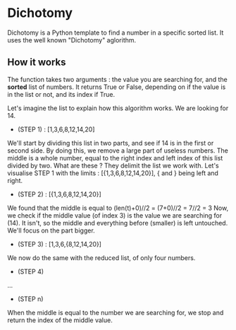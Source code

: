 # Dichotomy
Dichotomy is a Python template to find a number in a specific sorted list.
It uses the well known "Dichotomy" aglorithm.

## How it works

The function takes two arguments : the value you are searching for, and the __sorted__ list of numbers.
It returns True or False, depending on if the value is in the list or not, and its index if True.

Let's imagine the list to explain how this algorithm works. We are looking for 14.

- (STEP 1) : [1,3,6,8,12,14,20]

We'll start by dividing this list in two parts, and see if 14 is in the first or second side. By doing this, we remove a large part of useless numbers.
The middle is a whole number, equal to the right index and left index of this list divided by two. What are these ? They delimit the list we work with.
Let's visualise STEP 1 with the limits : [{1,3,6,8,12,14,20}], { and } being left and right.
- (STEP 2) : [{1,3,6,8,12,14,20}]

We found that the middle is equal to (len(t)+0)//2 = (7+0)//2 = 7//2 = 3
Now, we check if the middle value (of index 3) is the value we are searching for (14). It isn't, so the middle and everything before (smaller) is left untouched. We'll focus on the part bigger.
- (STEP 3) : [1,3,6,{8,12,14,20}]

We now do the same with the reduced list, of only four numbers.
- (STEP 4)

...
- (STEP n)

When the middle is equal to the number we are searching for, we stop and return the index of the middle value.
